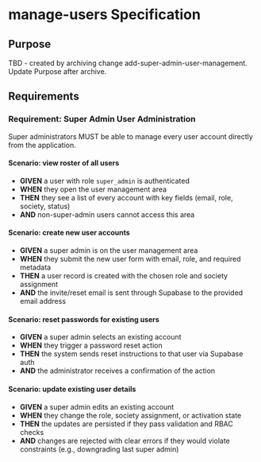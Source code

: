 # manage-users Specification

## Purpose
TBD - created by archiving change add-super-admin-user-management. Update Purpose after archive.
## Requirements
### Requirement: Super Admin User Administration
Super administrators MUST be able to manage every user account directly from the application.

#### Scenario: view roster of all users
- **GIVEN** a user with role `super_admin` is authenticated
- **WHEN** they open the user management area
- **THEN** they see a list of every account with key fields (email, role, society, status)
- **AND** non-super-admin users cannot access this area

#### Scenario: create new user accounts
- **GIVEN** a super admin is on the user management area
- **WHEN** they submit the new user form with email, role, and required metadata
- **THEN** a user record is created with the chosen role and society assignment
- **AND** the invite/reset email is sent through Supabase to the provided email address

#### Scenario: reset passwords for existing users
- **GIVEN** a super admin selects an existing account
- **WHEN** they trigger a password reset action
- **THEN** the system sends reset instructions to that user via Supabase auth
- **AND** the administrator receives a confirmation of the action

#### Scenario: update existing user details
- **GIVEN** a super admin edits an existing account
- **WHEN** they change the role, society assignment, or activation state
- **THEN** the updates are persisted if they pass validation and RBAC checks
- **AND** changes are rejected with clear errors if they would violate constraints (e.g., downgrading last super admin)

